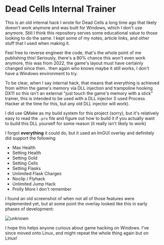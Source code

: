 # Dead Cells Internal Trainer

This is an old internal hack I wrote for Dead Cells a long time ago that likely doesn't work anymore and was built for Windows, which I don't use anymore. Still I think this repository serves some educational value to those looking to do the same. I kept some of my notes, article links, and other stuff that I used when making it.

Feel free to reverse engineer the code, that's the whole point of me publishing this! Seriously, there's a 80% chance this won't even work anymore, this was from 2022, the game's layout must have certainly changed since then.. then again who knows maybe it still works, I don't have a Windows environment to try.

To be clear, when I say internal hack, that means that everything is achieved from within the game's memory via DLL injection and trampoline hooking DX11 so this isn't an external "just touch the game's memory with a stick" trainer, this is intended to be used with a DLL injector (I used Process Hacker at the time for this, but any old DLL injector will work).


I did use QMake as my build system for this project (sorry), but it's relatively easy to read the `.pro` file and figure out how to build it if you actually want to build this DLL yourself for some reason (it really isn't likely to work)

I forgot __everything__ it could do, but it used an ImGUI overlay and definitely did support the following 

- Max Health
- Setting Health 
- Setting Gold
- Setting Cells
- Setting Flasks
- Unlimited Flask Charges
- Noclip / Flyhack
- Unlimited Jump Hack
- Prolly More I don't remember

I found an old screenshot of when not all of those features were implemented yet, but at some point the overlay looked like this in early phases of development:

![unknown](https://github.com/user-attachments/assets/b4c5b750-2a9f-42d6-b9d4-9f7105096254)

I hope this helps anyone curious about game hacking on Windows. I've since moved onto Linux, and might repeat the whole thing again but on Linux!
